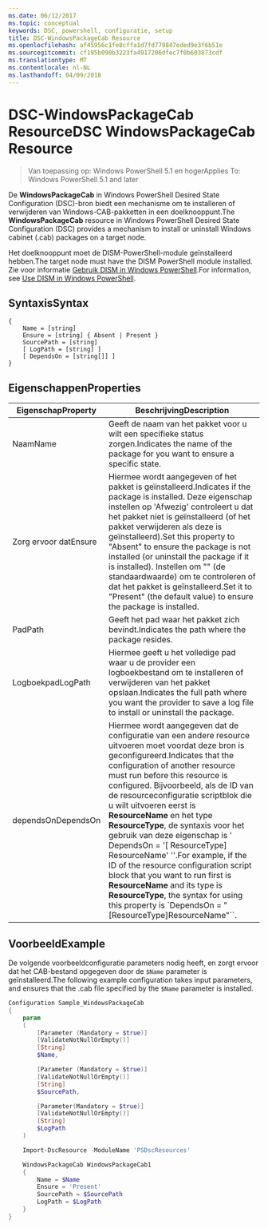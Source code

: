```yaml
---
ms.date: 06/12/2017
ms.topic: conceptual
keywords: DSC, powershell, configuratie, setup
title: DSC-WindowsPackageCab Resource
ms.openlocfilehash: af45956c1fe8cffa1d7fd779847eded9e3f6b51e
ms.sourcegitcommit: cf195b090b3223fa4917206dfec7f0b603873cdf
ms.translationtype: MT
ms.contentlocale: nl-NL
ms.lasthandoff: 04/09/2018
---
```

# <a name="dsc-windowspackagecab-resource"></a><span data-ttu-id="37d52-103">DSC-WindowsPackageCab Resource</span><span class="sxs-lookup"><span data-stu-id="37d52-103">DSC WindowsPackageCab Resource</span></span>

> <span data-ttu-id="37d52-104">Van toepassing op: Windows PowerShell 5.1 en hoger</span><span class="sxs-lookup"><span data-stu-id="37d52-104">Applies To: Windows PowerShell 5.1 and later</span></span>

<span data-ttu-id="37d52-105">De **WindowsPackageCab** in Windows PowerShell Desired State Configuration (DSC)-bron biedt een mechanisme om te installeren of verwijderen van Windows-CAB-pakketten in een doelknooppunt.</span><span class="sxs-lookup"><span data-stu-id="37d52-105">The **WindowsPackageCab** resource in Windows PowerShell Desired State Configuration (DSC) provides a mechanism to install or uninstall Windows cabinet (.cab) packages on a target node.</span></span>

<span data-ttu-id="37d52-106">Het doelknooppunt moet de DISM-PowerShell-module geïnstalleerd hebben.</span><span class="sxs-lookup"><span data-stu-id="37d52-106">The target node must have the DISM PowerShell module installed.</span></span> <span data-ttu-id="37d52-107">Zie voor informatie [Gebruik DISM in Windows PowerShell](https://msdn.microsoft.com/en-us/windows/hardware/commercialize/manufacture/desktop/use-dism-in-windows-powershell-s14).</span><span class="sxs-lookup"><span data-stu-id="37d52-107">For information, see [Use DISM in Windows PowerShell](https://msdn.microsoft.com/en-us/windows/hardware/commercialize/manufacture/desktop/use-dism-in-windows-powershell-s14).</span></span>


## <a name="syntax"></a><span data-ttu-id="37d52-108">Syntaxis</span><span class="sxs-lookup"><span data-stu-id="37d52-108">Syntax</span></span>

```
{
    Name = [string]
    Ensure = [string] { Absent | Present }
    SourcePath = [string]
    [ LogPath = [string] ]
    [ DependsOn = [string[]] ]
}
```

## <a name="properties"></a><span data-ttu-id="37d52-109">Eigenschappen</span><span class="sxs-lookup"><span data-stu-id="37d52-109">Properties</span></span>

|  <span data-ttu-id="37d52-110">Eigenschap</span><span class="sxs-lookup"><span data-stu-id="37d52-110">Property</span></span>  |  <span data-ttu-id="37d52-111">Beschrijving</span><span class="sxs-lookup"><span data-stu-id="37d52-111">Description</span></span>   |
|---|---|
| <span data-ttu-id="37d52-112">Naam</span><span class="sxs-lookup"><span data-stu-id="37d52-112">Name</span></span>| <span data-ttu-id="37d52-113">Geeft de naam van het pakket voor u wilt een specifieke status zorgen.</span><span class="sxs-lookup"><span data-stu-id="37d52-113">Indicates the name of the package for you want to ensure a specific state.</span></span>|
| <span data-ttu-id="37d52-114">Zorg ervoor dat</span><span class="sxs-lookup"><span data-stu-id="37d52-114">Ensure</span></span>| <span data-ttu-id="37d52-115">Hiermee wordt aangegeven of het pakket is geïnstalleerd.</span><span class="sxs-lookup"><span data-stu-id="37d52-115">Indicates if the package is installed.</span></span> <span data-ttu-id="37d52-116">Deze eigenschap instellen op 'Afwezig' controleert u dat het pakket niet is geïnstalleerd (of het pakket verwijderen als deze is geïnstalleerd).</span><span class="sxs-lookup"><span data-stu-id="37d52-116">Set this property to "Absent" to ensure the package is not installed (or uninstall the package if it is installed).</span></span> <span data-ttu-id="37d52-117">Instellen om "" (de standaardwaarde) om te controleren of dat het pakket is geïnstalleerd.</span><span class="sxs-lookup"><span data-stu-id="37d52-117">Set it to "Present" (the default value) to ensure the package is installed.</span></span>|
| <span data-ttu-id="37d52-118">Pad</span><span class="sxs-lookup"><span data-stu-id="37d52-118">Path</span></span>| <span data-ttu-id="37d52-119">Geeft het pad waar het pakket zich bevindt.</span><span class="sxs-lookup"><span data-stu-id="37d52-119">Indicates the path where the package resides.</span></span>|
| <span data-ttu-id="37d52-120">Logboekpad</span><span class="sxs-lookup"><span data-stu-id="37d52-120">LogPath</span></span>| <span data-ttu-id="37d52-121">Hiermee geeft u het volledige pad waar u de provider een logboekbestand om te installeren of verwijderen van het pakket opslaan.</span><span class="sxs-lookup"><span data-stu-id="37d52-121">Indicates the full path where you want the provider to save a log file to install or uninstall the package.</span></span>|
| <span data-ttu-id="37d52-122">dependsOn</span><span class="sxs-lookup"><span data-stu-id="37d52-122">DependsOn</span></span> | <span data-ttu-id="37d52-123">Hiermee wordt aangegeven dat de configuratie van een andere resource uitvoeren moet voordat deze bron is geconfigureerd.</span><span class="sxs-lookup"><span data-stu-id="37d52-123">Indicates that the configuration of another resource must run before this resource is configured.</span></span> <span data-ttu-id="37d52-124">Bijvoorbeeld, als de ID van de resourceconfiguratie scriptblok die u wilt uitvoeren eerst is **ResourceName** en het type **ResourceType**, de syntaxis voor het gebruik van deze eigenschap is ' DependsOn = '[ ResourceType] ResourceName' ''.</span><span class="sxs-lookup"><span data-stu-id="37d52-124">For example, if the ID of the resource configuration script block that you want to run first is **ResourceName** and its type is **ResourceType**, the syntax for using this property is \`DependsOn = "[ResourceType]ResourceName"\`\`.</span></span>|

## <a name="example"></a><span data-ttu-id="37d52-125">Voorbeeld</span><span class="sxs-lookup"><span data-stu-id="37d52-125">Example</span></span>

<span data-ttu-id="37d52-126">De volgende voorbeeldconfiguratie parameters nodig heeft, en zorgt ervoor dat het CAB-bestand opgegeven door de `$Name` parameter is geïnstalleerd.</span><span class="sxs-lookup"><span data-stu-id="37d52-126">The following example configuration takes input parameters, and ensures that the .cab file specified by the `$Name` parameter is installed.</span></span>

```powershell
Configuration Sample_WindowsPackageCab
{
    param
    (
        [Parameter (Mandatory = $true)]
        [ValidateNotNullOrEmpty()]
        [String]
        $Name,

        [Parameter (Mandatory = $true)]
        [ValidateNotNullOrEmpty()]
        [String]
        $SourcePath,

        [Parameter(Mandatory = $true)]
        [ValidateNotNullOrEmpty()]
        [String]
        $LogPath
    )

    Import-DscResource -ModuleName 'PSDscResources'

    WindowsPackageCab WindowsPackageCab1
    {
        Name = $Name
        Ensure = 'Present'
        SourcePath = $SourcePath
        LogPath = $LogPath
    }
}
```